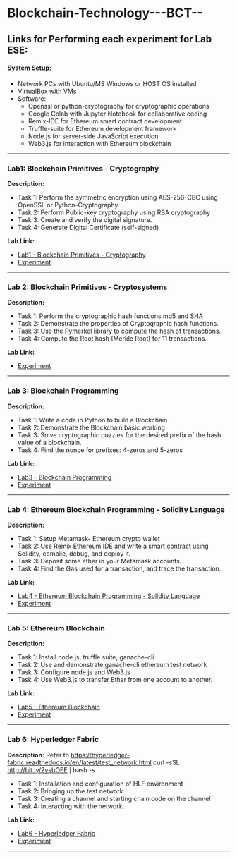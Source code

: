 # Blockchain-Technology---BCT--

## Links for Performing each experiment for Lab ESE:

#### System Setup:
- Network PCs with Ubuntu/MS Windows or HOST OS installed
- VirtualBox with VMs
- Software:
  - Openssl or python-cryptography for cryptographic operations
  - Google Colab with Jupyter Notebook for collaborative coding
  - Remix-IDE for Ethereum smart contract development
  - Truffle-suite for Ethereum development framework
  - Node.js for server-side JavaScript execution
  - Web3.js for interaction with Ethereum blockchain

---

### Lab1: Blockchain Primitives - Cryptography

**Description:**
* Task 1: Perform the symmetric encryption using AES-256-CBC using OpenSSL or Python-Cryptography
* Task 2: Perform Public-key cryptography using RSA cryptography
* Task 3: Create and verify the digital signature.
* Task 4: Generate Digital Certificate (self-signed)

**Lab Link:** 
* [Lab1 - Blockchain Primitives - Cryptography](https://chat.openai.com/share/2c6de447-de2c-4c90-a6b4-2e5f40ab02dc)
* [Experiment](https://github.com/Dare-marvel/Blockchain-Technology---BCT--/tree/main/EXPERIMENTS/01B.%20Blockchain%20Primitives-I%20Cryptosystems-%20PKI%20using%20Openssl)

---

### Lab 2: Blockchain Primitives - Cryptosystems

**Description:**
* Task 1: Perform the cryptographic hash functions md5 and SHA
* Task 2: Demonstrate the properties of Cryptographic hash functions.
* Task 3: Use the Pymerkel library to compute the hash of transactions.
* Task 4: Compute the Root hash (Merkle Root) for 11 transactions.

**Lab Link:** 
<!-- * [Lab2 - Blockchain Primitives - Cryptosystems]()  -->
* [Experiment](https://github.com/Dare-marvel/Blockchain-Technology---BCT--/tree/main/EXPERIMENTS/03A%20%26%2003B.%20Blockchain%20Programming)

---

### Lab 3: Blockchain Programming

**Description:**
* Task 1: Write a code in Python to build a Blockchain 
* Task 2: Demonstrate the Blockchain basic working
* Task 3: Solve cryptographic puzzles for the desired prefix of the hash value of a blockchain. 
* Task 4: Find the nonce for prefixes: 4-zeros and 5-zeros

**Lab Link:** 
* [Lab3 - Blockchain Programming](https://chat.openai.com/share/57e23ab0-f1ca-4273-9b2e-de08bb1606e3)
* [Experiment](https://github.com/Dare-marvel/Blockchain-Technology---BCT--/tree/main/EXPERIMENTS/03A%20%26%2003B.%20Blockchain%20Programming)

---

### Lab 4: Ethereum Blockchain Programming - Solidity Language

**Description:**
* Task 1: Setup Metamask- Ethereum crypto wallet 
* Task 2: Use Remix Ethereum IDE and write a smart contract using Solidity, compile, debug, and deploy it.
* Task 3: Deposit some ether in your Metamask accounts. 
* Task 4: Find the Gas used for a transaction, and trace the transaction.

**Lab Link:** 
* [Lab4 - Ethereum Blockchain Programming - Solidity Language](https://chat.openai.com/share/b063b58d-bcc4-445a-afff-27f17d122b09)
* [Experiment](https://github.com/Dare-marvel/Blockchain-Technology---BCT--/tree/main/EXPERIMENTS/04A.%20Development%20of%20Smart%20Contract%20using%20Solidity)

---

### Lab 5: Ethereum Blockchain

**Description:**
* Task 1: Install node.js, truffle suite, ganache-cli 
* Task 2: Use and demonstrate ganache-cli ethereum test network 
* Task 3: Configure node.js and Web3.js
* Task 4: Use Web3.js to transfer Ether from one account to another.

**Lab Link:** 
* [Lab5 - Ethereum Blockchain](https://chat.openai.com/share/0383ee1e-7eed-477c-8161-c93c2e9eba4b)
* [Experiment](https://github.com/Dare-marvel/Blockchain-Technology---BCT--/tree/main/EXPERIMENTS/02A.%20Ethereum%20Blockchain%20Part-I)

---

### Lab 6: Hyperledger Fabric

**Description:**
Refer to  https://hyperledger-fabric.readthedocs.io/en/latest/test_network.html
curl -sSL http://bit.ly/2ysbOFE | bash -s 

* Task 1: Installation and configuration of HLF environment
* Task 2: Bringing up the test network  
* Task 3: Creating a channel and starting chain code on the channel
* Task 4: Interacting with the network.

**Lab Link:** 
* [Lab6 - Hyperledger Fabric](https://chat.openai.com/share/a4678295-6b99-4601-a10f-4168e977d8f4)
* [Experiment](https://github.com/Dare-marvel/Blockchain-Technology---BCT--/tree/main/EXPERIMENTS/08A.%20Hyperledger%20Fabric%20Application%20Development)

---
